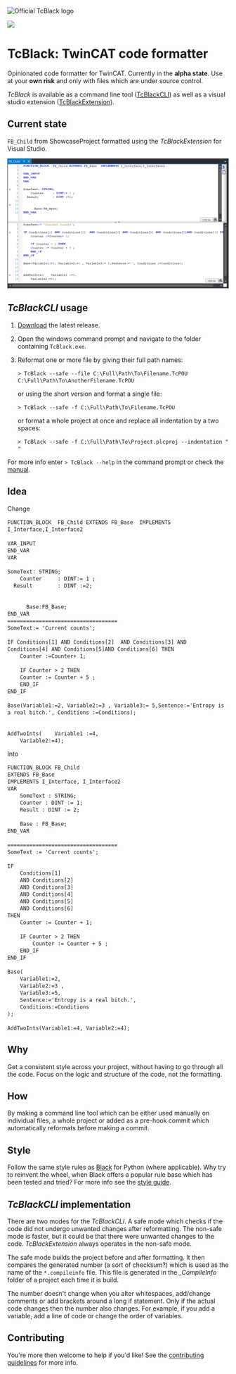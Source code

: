 ![Official TcBlack logo](TcBlack_logo.png)

![](tcblacklogo.PNG)

# TcBlack: TwinCAT code formatter

Opinionated code formatter for TwinCAT. Currently in the **alpha state**. Use at your **own risk** and only with files which are under source control.

_TcBlack_ is available as a command line tool ([TcBlackCLI](https://github.com/Roald87/TcBlack/releases/tag/v0.2.0)) as well as a visual studio extension ([TcBlackExtension](https://github.com/Roald87/TcBlack/releases/tag/TcBlackExtension_v0.1.0)). 

## Current state 

`FB_Child` from ShowcaseProject formatted using the _TcBlackExtension_ for Visual Studio. 

![tcblack_extension](tcblack_extension.gif)

## _TcBlackCLI_ usage

1. [Download](https://github.com/Roald87/TcBlack/releases/latest) the latest release. 
1. Open the windows command prompt and navigate to the folder containing `TcBlack.exe`.
1. Reformat one or more file by giving their full path names:

    ```
    > TcBlack --safe --file C:\Full\Path\To\Filename.TcPOU C:\Full\Path\To\AnotherFilename.TcPOU
    ```

    or using the short version and format a single file:

    ```
    > TcBlack --safe -f C:\Full\Path\To\Filename.TcPOU
    ```
    
    or format a whole project at once and replace all indentation by a two spaces:

    ```
    > TcBlack --safe -f C:\Full\Path\To\Project.plcproj --indentation "  "
    ```

For more info enter `> TcBlack --help` in the command prompt or check the 
[manual](docs/manual.md).

## Idea

Change

```
FUNCTION_BLOCK  FB_Child EXTENDS FB_Base  IMPLEMENTS I_Interface,I_Interface2

VAR_INPUT
END_VAR
VAR
    
SomeText: STRING;
	Counter		: DINT:= 1 ;
  Result		: DINT :=2;
    
    
      Base:FB_Base;
END_VAR
===================================
SomeText:= 'Current counts';

IF Conditions[1] AND Conditions[2]  AND Conditions[3] AND Conditions[4] AND Conditions[5]AND Conditions[6] THEN
	Counter :=Counter+ 1;

	IF Counter > 2 THEN
	Counter := Counter + 5 ;
	END_IF
END_IF

Base(Variable1:=2, Variable2:=3 , Variable3:= 5,Sentence:='Entropy is a real bitch.', Conditions :=Conditions);


AddTwoInts(    Variable1 :=4,
    Variable2:=4);
```

Into

```
FUNCTION_BLOCK FB_Child 
EXTENDS FB_Base 
IMPLEMENTS I_Interface, I_Interface2
VAR
    SomeText : STRING;
    Counter : DINT := 1;
    Result : DINT := 2;

    Base : FB_Base;
END_VAR

===================================
SomeText := 'Current counts';

IF 
    Conditions[1] 
    AND Conditions[2]
    AND Conditions[3] 
    AND Conditions[4] 
    AND Conditions[5]
    AND Conditions[6] 
THEN
    Counter := Counter + 1;

    IF Counter > 2 THEN
        Counter := Counter + 5 ;
    END_IF
END_IF

Base(
    Variable1:=2, 
    Variable2:=3 , 
    Variable3:=5,
    Sentence:='Entropy is a real bitch.', 
    Conditions:=Conditions
);

AddTwoInts(Variable1:=4, Variable2:=4);

```

## Why

Get a consistent style across your project, without having to go through all the code. Focus on the logic and structure of the code, not the formatting.

## How

By making a command line tool which can be either used manually on individual files, a whole project or added as a pre-hook commit which automatically reformats before making a commit.

## Style

Follow the same style rules as [Black](https://github.com/psf/black/) for Python (where applicable). Why try to reinvent the wheel, when Black offers a popular rule base which has been tested and tried? For more info see the [style guide](docs/style.md).

## _TcBlackCLI_ implementation

There are two modes for the _TcBlackCLI_. A safe mode which checks if the code did not undergo unwanted changes after reformatting. The non-safe mode is faster, but it could be that there were unwanted changes to the code. _TcBlackExtension_ always operates in the non-safe mode.

The safe mode builds the project before and after formatting. It then compares the generated number (a sort of checksum?) which is used as the name of the `*.compileinfo` file. This file is generated in the _\_CompileInfo_ folder of a project each time it is build.

The number doesn't change when you alter whitespaces, add/change comments or add brackets around a long if statement. Only if the actual code changes then the number also changes. For example, if you add a variable, add a line of code or change the order of variables.

## Contributing

You're more then welcome to help if you'd like! See the [contributing guidelines](CONTRIBUTING.md) for more info.
